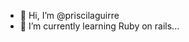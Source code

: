 - 👋 Hi, I’m @priscilaguirre
- 🌱 I’m currently learning Ruby on rails...

<!---
priscilaguirre/priscilaguirre is a ✨ special ✨ repository because its `README.md` (this file) appears on your GitHub profile.
You can click the Preview link to take a look at your changes.
--->
